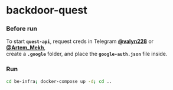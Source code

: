# backdoor-quest

### Before run

To start **`quest-api`**, request creds in Telegram **[@valyn228](https://t.me/valyn228)**
or **[@Artem_Mekh](https://t.me/Artem_Mekh)**,  
create a **`.google`** folder, and place the **`google-auth.json`** file inside.

### Run
```sh
cd be-infra; docker-compose up -d; cd ..
```
